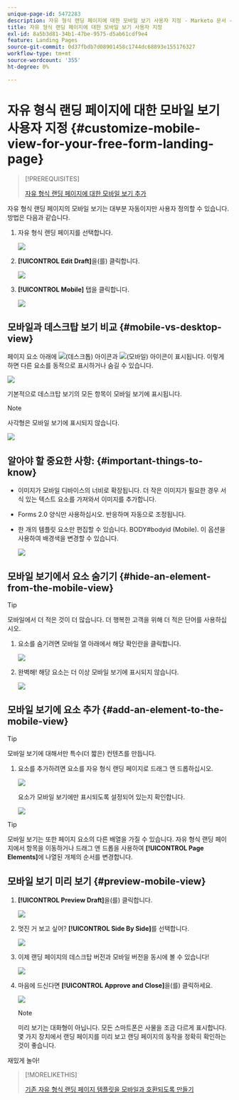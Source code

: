 ```yaml
---
unique-page-id: 5472283
description: 자유 형식 랜딩 페이지에 대한 모바일 보기 사용자 지정 - Marketo 문서 - 제품 설명서
title: 자유 형식 랜딩 페이지에 대한 모바일 보기 사용자 지정
exl-id: 8a5b3d81-34b1-47be-9575-d5ab61cdf9e4
feature: Landing Pages
source-git-commit: 0d37fbdb7d08901458c1744dc68893e155176327
workflow-type: tm+mt
source-wordcount: '355'
ht-degree: 0%

---
```


# 자유 형식 랜딩 페이지에 대한 모바일 보기 사용자 지정 {#customize-mobile-view-for-your-free-form-landing-page}

>[!PREREQUISITES]
>
>[자유 형식 랜딩 페이지에 대한 모바일 보기 추가](/help/marketo/product-docs/demand-generation/landing-pages/free-form-landing-pages/add-a-mobile-view-for-your-free-form-landing-page.md)

자유 형식 랜딩 페이지의 모바일 보기는 대부분 자동이지만 사용자 정의할 수 있습니다. 방법은 다음과 같습니다.

1. 자유 형식 랜딩 페이지를 선택합니다.

   ![](assets/selectlandingapge.jpg)

1. **[!UICONTROL Edit Draft]**&#x200B;을(를) 클릭합니다.

   ![](assets/image2015-1-22-18-3a33-3a12.png)

1. **[!UICONTROL Mobile]** 탭을 클릭합니다.

   ![](assets/image2015-1-22-18-3a31-3a40.png)

## 모바일과 데스크탑 보기 비교 {#mobile-vs-desktop-view}

페이지 요소 아래에 ![](assets/image2015-1-22-18-3a39-3a53.png)(데스크톱) 아이콘과 ![](assets/image2015-1-22-18-3a40-3a31.png)(모바일) 아이콘이 표시됩니다. 이렇게 하면 다른 요소를 동적으로 표시하거나 숨길 수 있습니다.

![](assets/image2015-5-21-15-3a9-3a34.png)

기본적으로 데스크탑 보기의 모든 항목이 모바일 보기에 표시됩니다.

>[!NOTE]
>
>사각형은 모바일 보기에 표시되지 않습니다.

![](assets/image2015-5-21-15-3a12-3a2.png)

## 알아야 할 중요한 사항: {#important-things-to-know}

* 이미지가 모바일 디바이스의 너비로 확장됩니다. 더 작은 이미지가 필요한 경우 서식 있는 텍스트 요소를 가져와서 이미지를 추가합니다.
* Forms 2.0 양식만 사용하십시오. 반응하며 자동으로 조정됩니다.
* 한 개의 템플릿 요소만 편집할 수 있습니다. BODY#bodyid (Mobile). 이 옵션을 사용하여 배경색을 변경할 수 있습니다.

  ![](assets/image2015-5-21-15-3a15-3a47.png)

## 모바일 보기에서 요소 숨기기 {#hide-an-element-from-the-mobile-view}

>[!TIP]
>
>모바일에서 더 적은 것이 더 많습니다. 더 행복한 고객을 위해 더 적은 단어를 사용하십시오.

1. 요소를 숨기려면 모바일 열 아래에서 해당 확인란을 클릭합니다.

   ![](assets/image2015-5-21-15-3a28-3a17.png)

1. 완벽해! 해당 요소는 더 이상 모바일 보기에 표시되지 않습니다.

   ![](assets/image2015-5-21-15-3a30-3a17.png)

## 모바일 보기에 요소 추가 {#add-an-element-to-the-mobile-view}

>[!TIP]
>
>모바일 보기에 대해서만 특수(더 짧은) 컨텐츠를 만듭니다.

1. 요소를 추가하려면 요소를 자유 형식 랜딩 페이지로 드래그 앤 드롭하십시오.

   ![](assets/image2015-5-21-15-3a32-3a22.png)

   요소가 모바일 보기에만 표시되도록 설정되어 있는지 확인합니다.

   ![](assets/image2015-5-21-15-3a35-3a29.png)

>[!TIP]
>
>모바일 보기는 또한 페이지 요소의 다른 배열을 가질 수 있습니다. 자유 형식 랜딩 페이지에서 항목을 이동하거나 드래그 앤 드롭을 사용하여 **[!UICONTROL Page Elements]**&#x200B;에 나열된 개체의 순서를 변경합니다.

## 모바일 보기 미리 보기 {#preview-mobile-view}

1. **[!UICONTROL Preview Draft]**&#x200B;을(를) 클릭합니다.

   ![](assets/image2015-5-21-15-3a36-3a35.png)

1. 멋진 거 보고 싶어? **[!UICONTROL Side By Side]**&#x200B;를 선택합니다.

   ![](assets/image2015-1-22-20-3a2-3a15.png)

1. 이제 랜딩 페이지의 데스크탑 버전과 모바일 버전을 동시에 볼 수 있습니다!

   ![](assets/image2015-1-22-20-3a3-3a22.png)

1. 마음에 드신다면 **[!UICONTROL Approve and Close]**&#x200B;을(를) 클릭하세요.

   ![](assets/image2015-1-22-20-3a5-3a36.png)

   >[!NOTE]
   >
   >미리 보기는 대화형이 아닙니다. 모든 스마트폰은 사물을 조금 다르게 표시합니다. 몇 가지 장치에서 랜딩 페이지를 미리 보고 랜딩 페이지의 동작을 정확히 확인하는 것이 좋습니다.

재밌게 놀아!

>[!MORELIKETHIS]
>
>[기존 자유 형식 랜딩 페이지 템플릿을 모바일과 호환되도록 만들기](/help/marketo/product-docs/demand-generation/landing-pages/landing-page-templates/make-an-existing-free-form-landing-page-template-mobile-compatible.md)
